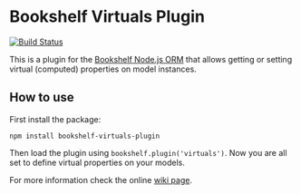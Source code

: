 # Bookshelf Virtuals Plugin

[![Build Status](https://travis-ci.com/bookshelf/virtuals-plugin.svg?branch=master)](https://travis-ci.com/bookshelf/virtuals-plugin)

This is a plugin for the [Bookshelf Node.js ORM](https://bookshelfjs.org/) that allows getting or setting virtual
(computed) properties on model instances.

## How to use

First install the package:

    npm install bookshelf-virtuals-plugin

Then load the plugin using `bookshelf.plugin('virtuals')`. Now you are all set to define virtual properties on your models.

For more information check the online [wiki page](https://github.com/bookshelf/virtuals-plugin/wiki/Bookshelf-Virtuals-Plugin).
